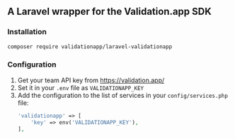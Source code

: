 ## A Laravel wrapper for the Validation.app SDK

### Installation

```sh
composer require validationapp/laravel-validationapp
```

### Configuration

1. Get your team API key from https://validation.app/
2. Set it in your `.env` file as `VALIDATIONAPP_KEY`
3. Add the configuration to the list of services in your `config/services.php` file:
    ```php
    'validationapp' => [
        'key' => env('VALIDATIONAPP_KEY'),
    ],
    ```
